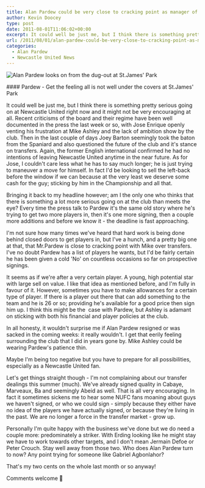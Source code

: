 ```yaml
---
title: Alan Pardew could be very close to cracking point as manager of Newcastle United
author: Kevin Doocey
type: post
date: 2011-08-01T11:06:02+00:00
excerpt: It could well be just me, but I think there is something pretty serious going on at Newcastle United right now and it might not be very encouraging at all..
url: /2011/08/01/alan-pardew-could-be-very-close-to-cracking-point-as-manager-of-newcastle-united/
categories:
  - Alan Pardew
  - Newcastle United News
---
```


![Alan Pardew looks on from the dug-out at St.James' Park](https://www.tynetime.com/wp-content/uploads/2011/08/Alan-Pardew-NUFC.jpg "Alan-Pardew-NUFC")

#### Pardew - Get the feeling all is not well under the covers at St.James' Park

It could well be just me, but I think there is something pretty serious going on at Newcastle United right now and it might not be very encouraging at all. Recent criticisms of the board and their regime have been well documented in the press the last week or so, with Jose Enrique openly venting his frustration at Mike Ashley and the lack of ambition show by the club. Then in the last couple of days Joey Barton seemingly took the baton from the Spaniard and also questioned the future of the club and it's stance on transfers. Again, the former English international confirmed he had no intentions of leaving Newcastle United anytime in the near future. As for Jose, I couldn't care less what he has to say much longer; he is just trying to maneuver a move for himself. In fact I'd be looking to sell the left-back before the window if we can because at the very least we deserve some cash for the guy; sticking by him in the Championship and all that.

Bringing it back to my headline however; am I the only one who thinks that there is something a lot more serious going on at the club than meets the eye? Every time the press talk to Pardew it's the same old story where he's trying to get two more players in, then it's one more signing, then a couple more additions and before we know it - the deadline is fast approaching.

I'm not sure how many times we've heard that hard work is being done behind closed doors to get players in, but I've a hunch, and a pretty big one at that, that Mr.Pardew is close to cracking point with Mike over transfers. I've no doubt Pardew has a list of players he wants, but I'd be fairly certain he has been given a cold 'No' on countless occasions so far on prospective signings.

It seems as if we're after a very certain player. A young, high potential star with large sell on value. I like that idea as mentioned before, and I'm fully in favour of it. However, sometimes you have to make allowances for a certain type of player. If there is a player out there that can add something to the team and he is 26 or so; providing he's available for a good price then sign him up. I think this might be the  case with Pardew, but Ashley is adamant on sticking with both his financial and player policies at the club.

In all honesty, it wouldn't surprise me if Alan Pardew resigned or was sacked in the coming weeks: it really wouldn't. I get that eerily feeling surrounding the club that I did in years gone by. Mike Ashley could be wearing Pardew's patience thin.

Maybe I'm being too negative but you have to prepare for all possibilities, especially as a Newcastle United fan.

Let's get things straight though - I'm not complaining about our transfer dealings this summer (much). We've already signed quality in Cabaye, Marveaux, Ba and seemingly Abeid as well. That is all very encouraging. In fact it sometimes sickens me to hear some NUFC fans moaning about guys we haven't signed, or who we could sign - simply because they either have no idea of the players we have actually signed, or because they're living in the past. We are no longer a force in the transfer market - grow up.

Personally I'm quite happy with the business we've done but we do need a couple more: predominately a striker. With Erding looking like he might stay we have to work towards other targets, and I don't mean Jermain Defoe or Peter Crouch. Stay well away from those two. Who does Alan Pardew turn to now? Any point trying for someone like Gabriel Agbonlahor?

That's my two cents on the whole last month or so anyway!

Comments welcome 🙂
